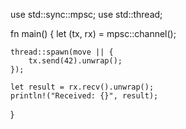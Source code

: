 use std::sync::mpsc;
use std::thread;

fn main() {
    let (tx, rx) = mpsc::channel();

    thread::spawn(move || {
        tx.send(42).unwrap();
    });

    let result = rx.recv().unwrap();
    println!("Received: {}", result);
}
